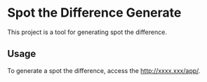 # Spot the Difference Generate

This project is a tool for generating spot the difference.

## Usage

To generate a spot the difference, access the http://xxxx.xxx/app/.

